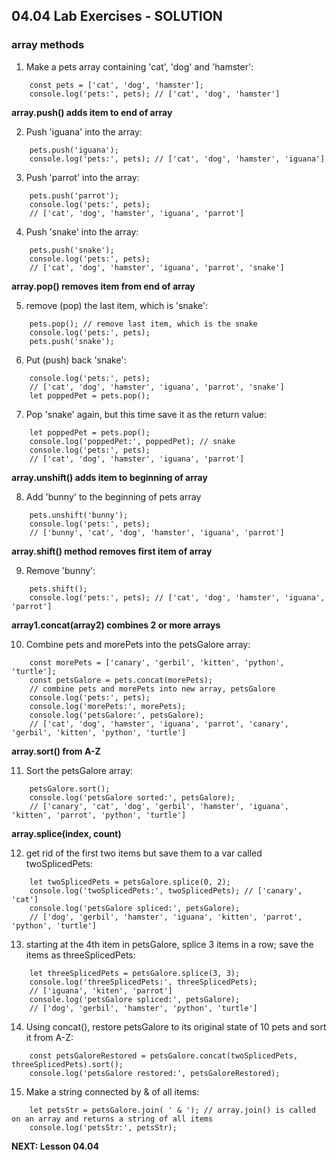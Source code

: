 ## 04.04 Lab Exercises - SOLUTION

### array methods

1. Make a pets array containing 'cat', 'dog' and 'hamster':

```
    const pets = ['cat', 'dog', 'hamster'];
    console.log('pets:', pets); // ['cat', 'dog', 'hamster']
```

**array.push() adds item to end of array**

2. Push 'iguana' into the array:

```
    pets.push('iguana');
    console.log('pets:', pets); // ['cat', 'dog', 'hamster', 'iguana']
```

3. Push 'parrot' into the array:

```
    pets.push('parrot');
    console.log('pets:', pets);
    // ['cat', 'dog', 'hamster', 'iguana', 'parrot']
```

4. Push 'snake' into the array:

```
    pets.push('snake');
    console.log('pets:', pets);
    // ['cat', 'dog', 'hamster', 'iguana', 'parrot', 'snake']
```

**array.pop() removes item from end of array**

5. remove (pop) the last item, which is 'snake':

```
    pets.pop(); // remove last item, which is the snake
    console.log('pets:', pets);
    pets.push('snake');
```

6. Put (push) back 'snake':

```
    console.log('pets:', pets);
    // ['cat', 'dog', 'hamster', 'iguana', 'parrot', 'snake']
    let poppedPet = pets.pop();
```

7. Pop 'snake' again, but this time save it as the return value:

```
    let poppedPet = pets.pop();
    console.log('poppedPet:', poppedPet); // snake
    console.log('pets:', pets);
    // ['cat', 'dog', 'hamster', 'iguana', 'parrot']
```

**array.unshift() adds item to beginning of array**

8. Add 'bunny' to the beginning of pets array

```
    pets.unshift('bunny');
    console.log('pets:', pets);
    // ['bunny', 'cat', 'dog', 'hamster', 'iguana', 'parrot']
```

**array.shift() method removes first item of array**

9. Remove 'bunny':

```
    pets.shift();
    console.log('pets:', pets); // ['cat', 'dog', 'hamster', 'iguana', 'parrot']
```

**array1.concat(array2) combines 2 or more arrays**

10. Combine pets and morePets into the petsGalore array:

```
    const morePets = ['canary', 'gerbil', 'kitten', 'python', 'turtle'];
    const petsGalore = pets.concat(morePets);
    // combine pets and morePets into new array, petsGalore
    console.log('pets:', pets);
    console.log('morePets:', morePets);
    console.log('petsGalore:', petsGalore);
    // ['cat', 'dog', 'hamster', 'iguana', 'parrot', 'canary', 'gerbil', 'kitten', 'python', 'turtle']
```

**array.sort() from A-Z**

11. Sort the petsGalore array:

```
    petsGalore.sort();
    console.log('petsGalore sorted:', petsGalore);
    // ['canary', 'cat', 'dog', 'gerbil', 'hamster', 'iguana', 'kitten', 'parrot', 'python', 'turtle']
```

**array.splice(index, count)**

12. get rid of the first two items but save them to a var called twoSplicedPets:

```
    let twoSplicedPets = petsGalore.splice(0, 2);
    console.log('twoSplicedPets:', twoSplicedPets); // ['canary', 'cat']
    console.log('petsGalore spliced:', petsGalore);
    // ['dog', 'gerbil', 'hamster', 'iguana', 'kitten', 'parrot', 'python', 'turtle']
```

13. starting at the 4th item in petsGalore, splice 3 items in a row; save the items as threeSplicedPets:

```
    let threeSplicedPets = petsGalore.splice(3, 3);
    console.log('threeSplicedPets:', threeSplicedPets);
    // ['iguana', 'kiten', 'parrot']
    console.log('petsGalore spliced:', petsGalore);
    // ['dog', 'gerbil', 'hamster', 'python', 'turtle']
```

14. Using concat(), restore petsGalore to its original state of 10 pets and sort it from A-Z:

```
    const petsGaloreRestored = petsGalore.concat(twoSplicedPets, threeSplicedPets).sort();
    console.log('petsGalore restored:', petsGaloreRestored);
```

15. Make a string connected by & of all items:

```
    let petsStr = petsGalore.join( ' & '); // array.join() is called on an array and returns a string of all items
    console.log('petsStr:', petsStr);
```

**NEXT: Lesson 04.04**

